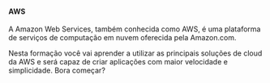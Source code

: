 #### AWS

A Amazon Web Services, também conhecida como AWS, é uma plataforma de serviços de computação em nuvem oferecida pela Amazon.com.

Nesta formação você vai aprender a utilizar as principais soluções de cloud da AWS e será capaz de criar aplicações com maior velocidade e simplicidade. Bora começar?